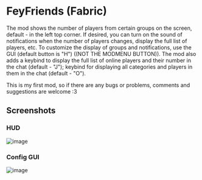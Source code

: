 # FeyFriends (Fabric)
The mod shows the number of players from certain groups on the screen, default - in the left top corner. If desired, you can turn on the sound of notifications when the number of players changes, display the full list of players, etc. To customize the display of groups and notifications, use the GUI (default button is "H") ((NOT THE MODMENU BUTTON)). The mod also adds a keybind to display the full list of online players and their number in the chat (default - "J"); keybind for displaying all categories and players in them in the chat (default - "O").

This is my first mod, so if there are any bugs or problems, comments and suggestions are welcome :3

## Screenshots
### HUD
![image](https://user-images.githubusercontent.com/73577753/171232005-6e8f134c-1a89-4d71-ad89-8b3b0bc7f069.png)

### Config GUI
![image](https://user-images.githubusercontent.com/73577753/171231622-0d548e09-a4da-4971-95ff-39508301c55b.png)
